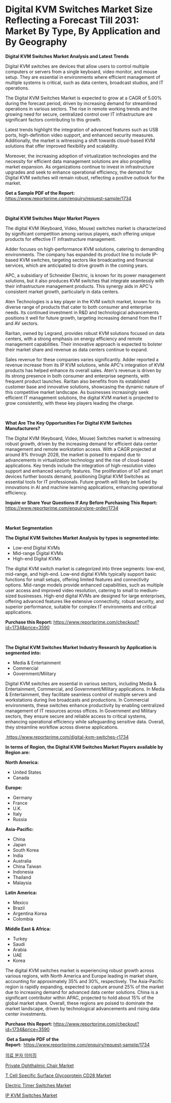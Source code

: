 <p><h1>Digital KVM Switches Market Size Reflecting a Forecast Till 2031: Market By Type, By Application and By Geography</h1></p><p><strong>Digital KVM Switches Market Analysis and Latest Trends</strong></p>
<p><p>Digital KVM switches are devices that allow users to control multiple computers or servers from a single keyboard, video monitor, and mouse setup. They are essential in environments where efficient management of multiple systems is critical, such as data centers, broadcast studios, and IT operations.</p><p>The Digital KVM Switches Market is expected to grow at a CAGR of 5.00% during the forecast period, driven by increasing demand for streamlined operations in various sectors. The rise in remote working trends and the growing need for secure, centralized control over IT infrastructure are significant factors contributing to this growth. </p><p>Latest trends highlight the integration of advanced features such as USB ports, high-definition video support, and enhanced security measures. Additionally, the market is witnessing a shift towards cloud-based KVM solutions that offer improved flexibility and scalability. </p><p>Moreover, the increasing adoption of virtualization technologies and the necessity for efficient data management solutions are also propelling market expansion. As organizations continue to invest in infrastructure upgrades and seek to enhance operational efficiency, the demand for Digital KVM switches will remain robust, reflecting a positive outlook for the market.</p></p>
<p><strong>Get a Sample PDF of the Report:&nbsp;</strong> <a href="https://www.reportprime.com/enquiry/request-sample/1734">https://www.reportprime.com/enquiry/request-sample/1734</a></p>
<p>&nbsp;</p>
<p><strong>Digital KVM Switches Major Market Players</strong></p>
<p><p>The digital KVM (Keyboard, Video, Mouse) switches market is characterized by significant competition among various players, each offering unique products for effective IT infrastructure management.</p><p>Adder focuses on high-performance KVM solutions, catering to demanding environments. The company has expanded its product line to include IP-based KVM switches, targeting sectors like broadcasting and financial services, which are anticipated to drive growth in the coming years.</p><p>APC, a subsidiary of Schneider Electric, is known for its power management solutions, but it also produces KVM switches that integrate seamlessly with their infrastructure management products. This synergy aids in APC's consistent market growth, particularly in data centers.</p><p>Aten Technologies is a key player in the KVM switch market, known for its diverse range of products that cater to both consumer and enterprise needs. Its continued investment in R&D and technological advancements positions it well for future growth, targeting increasing demand from the IT and AV sectors.</p><p>Raritan, owned by Legrand, provides robust KVM solutions focused on data centers, with a strong emphasis on energy efficiency and remote management capabilities. Their innovative approach is expected to bolster their market share and revenue as data centers continue to expand.</p><p>Sales revenue for these companies varies significantly. Adder reported a revenue increase from its IP KVM solutions, while APC's integration of KVM products has helped enhance its overall sales. Aten's revenue is driven by its strong presence in both consumer and enterprise segments, with frequent product launches. Raritan also benefits from its established customer base and innovative solutions, showcasing the dynamic nature of this competitive market landscape. As businesses increasingly seek efficient IT management solutions, the digital KVM market is projected to grow consistently, with these key players leading the charge.</p></p>
<p>&nbsp;</p>
<p><strong>What Are The Key Opportunities For Digital KVM Switches Manufacturers?</strong></p>
<p><p>The Digital KVM (Keyboard, Video, Mouse) Switches market is witnessing robust growth, driven by the increasing demand for efficient data center management and remote workstation access. With a CAGR projected at around 8% through 2028, the market is poised to expand due to advancements in virtualization technology and the rise of cloud-based applications. Key trends include the integration of high-resolution video support and enhanced security features. The proliferation of IoT and smart devices further boosts demand, positioning Digital KVM Switches as essential tools for IT professionals. Future growth will likely be fueled by innovations in AI and machine learning applications, enhancing operational efficiency.</p></p>
<p><strong>Inquire or Share Your Questions If Any Before Purchasing This Report:</strong> <a href="https://www.reportprime.com/enquiry/pre-order/1734">https://www.reportprime.com/enquiry/pre-order/1734</a></p>
<p>&nbsp;</p>
<p><strong>Market Segmentation</strong></p>
<p><strong>The Digital KVM Switches Market Analysis by types is segmented into:</strong></p>
<p><ul><li>Low-end Digital KVMs</li><li>Mid-range Digital KVMs</li><li>High-end Digital KVMs</li></ul></p>
<p><p>The digital KVM switch market is categorized into three segments: low-end, mid-range, and high-end. Low-end digital KVMs typically support basic functions for small setups, offering limited features and connectivity options. Mid-range models provide enhanced capabilities, such as multiple user access and improved video resolution, catering to small to medium-sized businesses. High-end digital KVMs are designed for large enterprises, offering advanced features like extensive connectivity, robust security, and superior performance, suitable for complex IT environments and critical applications.</p></p>
<p><strong>Purchase this Report:&nbsp;</strong><a href="https://www.reportprime.com/checkout?id=1734&price=3590">https://www.reportprime.com/checkout?id=1734&price=3590</a></p>
<p>&nbsp;</p>
<p><strong>The Digital KVM Switches Market Industry Research by Application is segmented into:</strong></p>
<p><ul><li>Media & Entertainment</li><li>Commercial</li><li>Government/Military</li></ul></p>
<p><p>Digital KVM switches are essential in various sectors, including Media & Entertainment, Commercial, and Government/Military applications. In Media & Entertainment, they facilitate seamless control of multiple servers and workstations during live broadcasts and productions. In Commercial environments, these switches enhance productivity by enabling centralized management of IT resources across offices. In Government and Military sectors, they ensure secure and reliable access to critical systems, enhancing operational efficiency while safeguarding sensitive data. Overall, they streamline workflow across diverse applications.</p></p>
<p><a href="https://www.reportprime.com/digital-kvm-switches-r1734">&nbsp;https://www.reportprime.com/digital-kvm-switches-r1734</a></p>
<p><strong>In terms of Region, the Digital KVM Switches Market Players available by Region are:</strong></p>
<p>
    <p> <strong> North America: </strong>
        <ul>
            <li>United States</li>
            <li>Canada</li>
        </ul>
        </p> 
    <p> <strong> Europe: </strong>
        <ul>
            <li>Germany</li>
            <li>France</li>
            <li>U.K.</li>
            <li>Italy</li>
            <li>Russia</li>
        </ul>
        </p> 
    <p> <strong> Asia-Pacific: </strong>
        <ul>
            <li>China</li>
            <li>Japan</li>
            <li>South Korea</li>
            <li>India</li>
            <li>Australia</li>
            <li>China Taiwan</li>
            <li>Indonesia</li>
            <li>Thailand</li>
            <li>Malaysia</li>
        </ul>
        </p> 
    <p> <strong> Latin America: </strong>
        <ul>
            <li>Mexico</li>
            <li>Brazil</li>
            <li>Argentina Korea</li>
            <li>Colombia</li>
        </ul>
        </p> 
    <p> <strong> Middle East & Africa: </strong>
        <ul>
            <li>Turkey</li>
            <li>Saudi</li>
            <li>Arabia</li>
            <li>UAE</li>
            <li>Korea</li>
        </ul>
    </p>
    </p>
<p><p>The digital KVM switches market is experiencing robust growth across various regions, with North America and Europe leading in market share, accounting for approximately 35% and 30%, respectively. The Asia-Pacific region is rapidly expanding, expected to capture around 25% of the market due to increasing demand for advanced data center solutions. China is a significant contributor within APAC, projected to hold about 15% of the global market share. Overall, these regions are poised to dominate the market landscape, driven by technological advancements and rising data center investments.</p></p>
<p><strong>Purchase this Report: </strong><a href="https://www.reportprime.com/checkout?id=1734&price=3590">https://www.reportprime.com/checkout?id=1734&price=3590</a></p>
<p>&nbsp;<strong>Get a Sample PDF of the Report:&nbsp;&nbsp;</strong><a href="https://www.reportprime.com/enquiry/request-sample/1734">https://www.reportprime.com/enquiry/request-sample/1734</a></p>
<p><strong></strong></p>
<p><p><a href="https://medium.com/@kelvinfeenrey98677/%EA%B8%80%EB%A1%9C%EB%B2%8C-%EC%9D%98%EB%A3%8C-%EB%B6%84%EC%9E%90-%EC%9D%B4%EB%AF%B8%EC%A7%95-%EC%8B%9C%EC%9E%A5-%ED%98%84%ED%99%A9-2024-2031-%EB%B0%8F-%EC%A7%80%EC%97%AD-%EC%A0%9C%ED%92%88-%EB%B0%8F-%EC%B5%9C%EC%A2%85-%EC%9A%A9%EB%8F%84%EB%B3%84-%EC%98%88%EC%B8%A1-90ebb2b7786c">의료 분자 이미징</a></p><p><a href="https://issuu.com/reportprime-2/docs/private-ophthalmic-chair-market-siz_bc54380cbf0d27">Private Ophthalmic Chair Market</a></p><p><a href="https://issuu.com/reportprime-2/docs/t-cell-specific-surface-glycoprotei_b7c1c167eb6155">T Cell Specific Surface Glycoprotein CD28 Market</a></p><p><a href="https://github.com/mauripalmi/Market-Research-Report-List-5/blob/main/electric-timer-switches-market.md">Electric Timer Switches Market</a></p><p><a href="https://github.com/nicoletavirag/Market-Research-Report-List-5/blob/main/ip-kvm-switches-market.md">IP KVM Switches Market</a></p></p>
